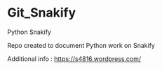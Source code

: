 # Git_Snakify
Python Snakify

Repo created to document Python work on Snakify

Additional info : https://s4816.wordpress.com/
